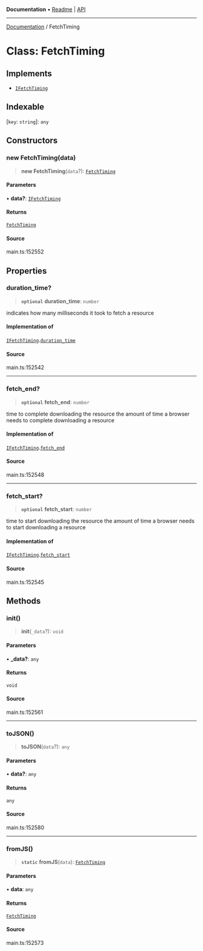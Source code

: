 **Documentation** • [Readme](../README.md) \| [API](../globals.md)

***

[Documentation](../README.md) / FetchTiming

# Class: FetchTiming

## Implements

- [`IFetchTiming`](../interfaces/IFetchTiming.md)

## Indexable

 \[`key`: `string`\]: `any`

## Constructors

### new FetchTiming(data)

> **new FetchTiming**(`data`?): [`FetchTiming`](FetchTiming.md)

#### Parameters

• **data?**: [`IFetchTiming`](../interfaces/IFetchTiming.md)

#### Returns

[`FetchTiming`](FetchTiming.md)

#### Source

main.ts:152552

## Properties

### duration\_time?

> **`optional`** **duration\_time**: `number`

indicates how many milliseconds it took to fetch a resource

#### Implementation of

[`IFetchTiming`](../interfaces/IFetchTiming.md).[`duration_time`](../interfaces/IFetchTiming.md#duration_time)

#### Source

main.ts:152542

***

### fetch\_end?

> **`optional`** **fetch\_end**: `number`

time to complete downloading the resource
the amount of time a browser needs to complete downloading a resource

#### Implementation of

[`IFetchTiming`](../interfaces/IFetchTiming.md).[`fetch_end`](../interfaces/IFetchTiming.md#fetch_end)

#### Source

main.ts:152548

***

### fetch\_start?

> **`optional`** **fetch\_start**: `number`

time to start downloading the resource
the amount of time a browser needs to start downloading a resource

#### Implementation of

[`IFetchTiming`](../interfaces/IFetchTiming.md).[`fetch_start`](../interfaces/IFetchTiming.md#fetch_start)

#### Source

main.ts:152545

## Methods

### init()

> **init**(`_data`?): `void`

#### Parameters

• **\_data?**: `any`

#### Returns

`void`

#### Source

main.ts:152561

***

### toJSON()

> **toJSON**(`data`?): `any`

#### Parameters

• **data?**: `any`

#### Returns

`any`

#### Source

main.ts:152580

***

### fromJS()

> **`static`** **fromJS**(`data`): [`FetchTiming`](FetchTiming.md)

#### Parameters

• **data**: `any`

#### Returns

[`FetchTiming`](FetchTiming.md)

#### Source

main.ts:152573
